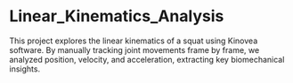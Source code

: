 # Linear_Kinematics_Analysis
This project explores the linear kinematics of a squat using Kinovea software. By manually tracking joint movements frame by frame, we analyzed position, velocity, and acceleration, extracting key biomechanical insights.
